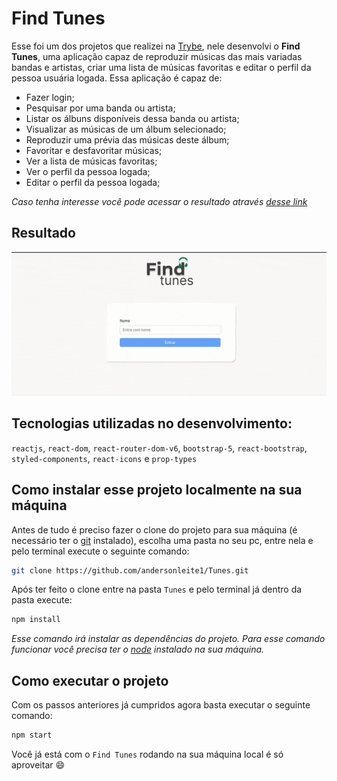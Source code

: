 # Find Tunes

Esse foi um dos projetos que realizei na [Trybe](https://www.betrybe.com/), nele desenvolvi  o **Find Tunes**, uma aplicação capaz de reproduzir músicas das mais variadas bandas e artistas, criar uma lista de músicas favoritas e editar o perfil da pessoa usuária logada. Essa aplicação é capaz de:

- Fazer login;
- Pesquisar por uma banda ou artista;
- Listar os álbuns disponíveis dessa banda ou artista;
- Visualizar as músicas de um álbum selecionado;
- Reproduzir uma prévia das músicas deste álbum;
- Favoritar e desfavoritar músicas;
- Ver a lista de músicas favoritas;
- Ver o perfil da pessoa logada;
- Editar o perfil da pessoa logada;

*Caso tenha interesse você pode acessar o resultado através [desse link](https://findtunes.herokuapp.com/)* 

## Resultado

![Find Tunes](https://github.com/andersonleite1/Tunes/blob/main/src/images/findtunes.gif?raw=true)

## Tecnologias utilizadas no desenvolvimento:

`reactjs`, `react-dom`, `react-router-dom-v6`, `bootstrap-5`, `react-bootstrap`, `styled-components`,
`react-icons` e `prop-types`


## Como instalar esse projeto localmente na sua máquina

Antes de tudo é preciso fazer o clone do projeto para sua máquina (é necessário ter o [git](https://git-scm.com/downloads) instalado), escolha uma pasta no seu pc, entre nela e pelo terminal execute o seguinte comando:

```bash
git clone https://github.com/andersonleite1/Tunes.git
```

Após ter feito o clone entre na pasta `Tunes` e pelo terminal já dentro da pasta execute:

```bash
npm install
```

*Esse comando irá instalar as dependências do projeto. Para esse comando funcionar você precisa ter o [node](https://nodejs.org/) instalado na sua máquina.*

## Como executar o projeto

Com os passos anteriores já cumpridos agora basta executar o seguinte comando:

```bash
npm start
```

Você já está com o `Find Tunes`  rodando na sua máquina local é só aproveitar :smile:
